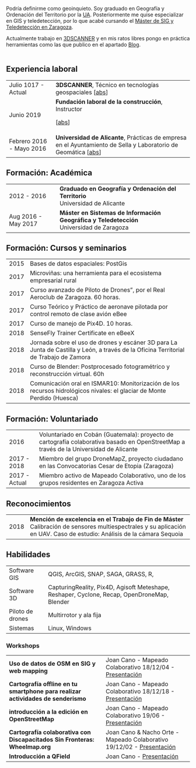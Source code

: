 Podría definirme como geoinquieto. Soy graduado en Geografía y Ordenación del Territorio por la [UA](https://www.ua.es/). Posteriormente me quise especializar  en GIS y teledetección, por lo que acabé cursando el [Máster de SIG y Teledetección en Zaragoza](http://titulaciones.unizar.es/tecno-infor-geo/).

Actualmente trabajo en [3DSCANNER](http://3dscanner.es) y en mis ratos libres pongo en práctica herramientas como las que publico en el apartado [Blog](/blog).
 <br><br>


## <i class="fa fa-chevron-right"></i> Experiencia laboral
 <table class="table table-hover">
 <tr>
   <td class='col-md-3'>Julio 1017 - Actual</td>
   <td><strong>3DSCANNER</strong>, Técnico en tecnologías geospaciales
   [<a href='javascript: none'
       onclick='$("#abs_3dscannerW").toggle()'>abs</a>] <br>


   <div id="abs_3dscannerW" style="text-align: justify; display: none" markdown="1">
   Desarrollo de trabajos de topografía, escaneado y fotogrametría en el ámbito del Patrimonio, Medio Ambiente,
   Ingeniería e Industria. Soporte técnico de Leica en las [soluciones HDS](https://hds.leica-geosystems.us/). Soporte técnico oficial de drones de [SenseFly](https://www.sensefly.com/), [Parrot](https://www.parrot.com/es/) y [Flyability](https://www.flyability.com/).

   </div>
   </td>
 </tr>

 <tr>
   <td class='col-md-3'>Junio 2019</td>
   <td><strong>Fundación laboral de la construcción</strong>, Instructor

   [<a href='javascript: none'
       onclick='$("#abs_fundacion").toggle()'>abs</a>] <br>
   <div id="abs_fundacion" style="text-align: justify; display: none" markdown="1">
   Fotografía aérea y fotogrametría para construcción y obra civil con el uso de drones
   </div>
   </td>
   </tr>

 <tr>
 </tr>

 <tr>
   <td class='col-md-3'>Febrero 2016 - Mayo 2016</td>
   <td><strong>Universidad de Alicante</strong>, Prácticas de empresa en el Ayuntamiento de Sella y Laboratorio de Geomática
   [<a href='javascript: none'
       onclick='$("#abs_ua").toggle()'>abs</a>] <br>
   <div id="abs_ua" style="text-align: justify; display: none" markdown="1">
   Diseño de bases de datos para la gestión  del cementerio municipal. Infracciones urbanísticas. Cartografía municipal
   </div>
   </td>
   </tr>
 </table>



## <i class="fa fa-chevron-right"></i> Formación: Académica

<table class="table table-hover">
  <tr>
    <td class="col-md-3"> 2012 - 2016</td>
    <td>
        <strong>Graduado en Geografía y Ordenación del Territorio</strong>
        <br>
      Universidad de Alicante
    </td>
  </tr>
  <tr>
    <td class="col-md-3">Aug 2016 - May 2017</td>
    <td>
        <strong>Máster en Sistemas de Información Geográfica y Teledetección</strong>
        <br>
      Universidad de Zaragoza
    </td>
  </tr>

</table>

## <i class="fa fa-chevron-right"></i> Formación: Cursos y seminarios

<table class="table table-hover">
  <tr>
    <td class="col-md-3"> 2015</td>
    <td>
        Bases de datos espaciales: PostGis
        <br>
    </td>
  </tr>

  <tr>
    <td class="col-md-3"> 2017</td>
    <td>
        Microviñas: una herramienta para el ecosistema empresarial rural
        <br>
    </td>
  </tr>

  <tr>
    <td class="col-md-3"> 2017</td>
    <td>
        Curso avanzado de Piloto de Drones”, por el Real Aeroclub de Zaragoza. 60 horas.
        <br>
    </td>
  </tr>

  <tr>
    <td class="col-md-3"> 2017</td>
    <td>
        Curso Teórico y Práctico de aeronave pilotada por control remoto de clase avión eBee
        <br>
    </td>
  </tr>

  <tr>
    <td class="col-md-3"> 2017</td>
    <td>
        Curso de manejo de Pix4D. 10 horas.
        <br>
    </td>
  </tr>

  <tr>
    <td class="col-md-3"> 2018</td>
    <td>
        SenseFly Trainer Certificate en eBeeX
        <br>
    </td>
  </tr>

  <tr>
    <td class="col-md-3"> 2018</td>
    <td>
        Jornada sobre el uso de drones y escáner 3D para La Junta de Castilla y León, a través de la Oficina Territorial de Trabajo de Zamora
        <br>
    </td>
  </tr>

  <tr>
    <td class="col-md-3"> 2018</td>
    <td>
        Curso de Blender: Postprocesado fotogramétrico y reconstrucción virtual. 60h
        <br>
    </td>
  </tr>

  <tr>
    <td class="col-md-3"> 2018</td>
    <td>
        Comunicación oral en ISMAR10: Monitorización de los recursos hidrológicos nivales: el glaciar de Monte Perdido (Huesca)
        <br>
    </td>
  </tr>

</table>

## <i class="fa fa-chevron-right"></i> Formación: Voluntariado

<table class="table table-hover">
  <tr>
    <td class="col-md-3"> 2016</td>
    <td>
        Voluntariado en Cobán (Guatemala): proyecto de cartografía colaborativa basado en OpenStreetMap a través de la Universidad de Alicante
        <br>
    </td>
  </tr>

  <tr>
    <td class="col-md-3"> 2017 - 2018</td>
    <td>
        Miembro del grupo DroneMapZ, proyecto ciudadano en las Convocatorias Cesar de Etopia (Zaragoza)
        <br>
    </td>
  </tr>

  <tr>
    <td class="col-md-3"> 2017 - Actual</td>
    <td>
        Miembro activo de Mapeado Colaborativo, uno de los grupos residentes en Zaragoza Activa
        <br>
    </td>
  </tr>

</table>

## <i class="fa fa-chevron-right"></i> Reconocimientos
<table class="table table-hover">
<tr>
  <td class='col-md-3'>2018</td>
  <td><strong>Mención de excelencia en el Trabajo de Fin de Máster</strong> Calibración de sensores multiespectrales y su aplicación en UAV. Caso de estudio: Análisis de la cámara Sequoia
</td>
</tr>

</table>


## <i class="fa fa-chevron-right"></i> Habilidades
<table class="table table-hover">
<tr>
  <td class='col-md-3'>Software GIS</td>
  <td markdown="1">
QGIS, ArcGIS, SNAP, SAGA, GRASS, R,
  </td>
</tr>
<tr>
  <td class='col-md-3'>Software 3D</td>
  <td markdown="1">
CapturingReality, Pix4D, Agisoft Meteshape, Reshaper, Cyclone, Recap, OpenDroneMap, Blender
  </td>
</tr>
<tr>
  <td class='col-md-3'>Piloto de drones</td>
  <td markdown="1">
Multirrotor y ala fija
  </td>
</tr>
<tr>
  <td class='col-md-3'>Sistemas</td>
  <td markdown="1">
Linux, Windows
  </td>
</tr>
</table>


### Workshops

<table class="table table-hover">

<tr>
  <td class='col-md-6'><strong>Uso de datos de OSM en SIG y web mapping</strong></td>
  <td markdown="1">
  Joan Cano - Mapeado Colaborativo 18/12/04 - <a href='https://docs.google.com/presentation/d/1S1rkFdiXpO8kDILccnSl1FMUTmKQsq15joORTmRCaJo/edit?usp=sharing' target='_blank'>Presentación</a>
  </td>
</tr>

<tr>
  <td class='col-md-6'><strong>Cartografía offline en tu smartphone para realizar actividades de senderismo</strong></td>
  <td markdown="1">
  Joan Cano - Mapeado Colaborativo 18/12/18 - <a href='https://docs.google.com/presentation/d/1VdbxWW0P9J8FXiGudcwuXjkKUkRG3uTLEobI_Bc0xaY/edit?usp=sharing' target='_blank'>Presentación</a>
  </td>
</tr>

<tr>
  <td class='col-md-6'><strong>introducción a la edición en OpenStreetMap</strong></td>
  <td markdown="1">
  Joan Cano - Mapeado Colaborativo 19/06 - <a href='https://docs.google.com/presentation/d/1x6u-VmJxRm0W0s9JmOc-vUQqkY54IDPnwyzgQxYWFYc/edit?usp=sharing' target='_blank'>Presentación</a>
  </td>
</tr>

<tr>
  <td class='col-md-6'><strong>Cartografía colaborativa con Discapacitados Sin Fronteras: Wheelmap.org</strong></td>
  <td markdown="1">
  Joan Cano & Nacho Orte - Mapeado Colaborativo 19/12/02 - <a href='http://bit.ly/wheelmapMC' target='_blank'>Presentación</a>
  </td>
</tr>

<tr>
  <td class='col-md-6'><strong>Introducción a QField</strong></td>
  <td markdown="1">
  Joan Cano - <a href='http://bit.ly/qfieldMC' target='_blank'>Presentación</a>
  </td>
</tr>

</table>
